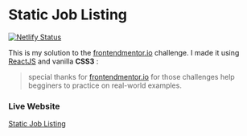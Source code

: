 # Static Job Listing

[![Netlify Status](https://api.netlify.com/api/v1/badges/0bc03b5d-7ddf-416b-8631-9f05efade683/deploy-status)](https://app.netlify.com/sites/akamfoad-job-listing/deploys)

This is my solution to the [frontendmentor.io](https://www.frontendmentor.io/challenges/job-listings-with-filtering-ivstIPCt "Job listings with filtering - frontendmentor.io") challenge.
I made it using [ReactJS](https://github.com/facebook/react/) and vanilla **CSS3** :

> special thanks for [frontendmentor.io](https://github.com/frontendmentorio) for those challenges help begginers to practice on real-world examples.

### Live Website

[Static Job Listing](https://akamfoad-job-listing.netlify.com/ "Static Job Listing live website")
